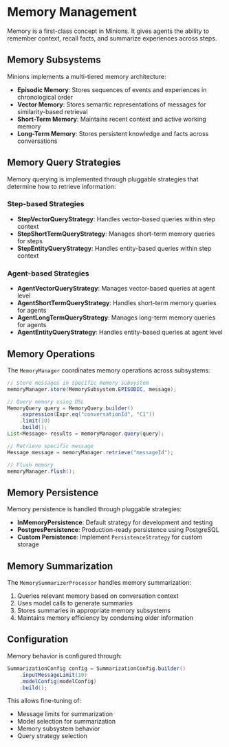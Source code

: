 # Memory Management

Memory is a first-class concept in Minions. It gives agents the ability to remember context, recall facts, and summarize experiences across steps.

## Memory Subsystems

Minions implements a multi-tiered memory architecture:

- **Episodic Memory**: Stores sequences of events and experiences in chronological order
- **Vector Memory**: Stores semantic representations of messages for similarity-based retrieval
- **Short-Term Memory**: Maintains recent context and active working memory
- **Long-Term Memory**: Stores persistent knowledge and facts across conversations

## Memory Query Strategies

Memory querying is implemented through pluggable strategies that determine how to retrieve information:

### Step-based Strategies
- **StepVectorQueryStrategy**: Handles vector-based queries within step context
- **StepShortTermQueryStrategy**: Manages short-term memory queries for steps
- **StepEntityQueryStrategy**: Handles entity-based queries within step context

### Agent-based Strategies
- **AgentVectorQueryStrategy**: Manages vector-based queries at agent level
- **AgentShortTermQueryStrategy**: Handles short-term memory queries for agents
- **AgentLongTermQueryStrategy**: Manages long-term memory queries for agents
- **AgentEntityQueryStrategy**: Handles entity-based queries at agent level

## Memory Operations

The `MemoryManager` coordinates memory operations across subsystems:

```java
// Store messages in specific memory subsystem
memoryManager.store(MemorySubsystem.EPISODIC, message);

// Query memory using DSL
MemoryQuery query = MemoryQuery.builder()
    .expression(Expr.eq("conversationId", "C1"))
    .limit(10)
    .build();
List<Message> results = memoryManager.query(query);

// Retrieve specific message
Message message = memoryManager.retrieve("messageId");

// Flush memory
memoryManager.flush();
```

## Memory Persistence

Memory persistence is handled through pluggable strategies:

- **InMemoryPersistence**: Default strategy for development and testing
- **PostgresPersistence**: Production-ready persistence using PostgreSQL
- **Custom Persistence**: Implement `PersistenceStrategy` for custom storage

## Memory Summarization

The `MemorySummarizerProcessor` handles memory summarization:

1. Queries relevant memory based on conversation context
2. Uses model calls to generate summaries
3. Stores summaries in appropriate memory subsystems
4. Maintains memory efficiency by condensing older information

## Configuration

Memory behavior is configured through:

```java
SummarizationConfig config = SummarizationConfig.builder()
    .inputMessageLimit(10)
    .modelConfig(modelConfig)
    .build();
```

This allows fine-tuning of:
- Message limits for summarization
- Model selection for summarization
- Memory subsystem behavior
- Query strategy selection
